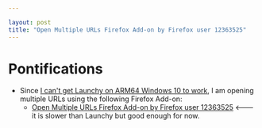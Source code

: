 ```yaml
---

layout: post
title: "Open Multiple URLs Firefox Add-on by Firefox user 12363525"
---
```


# Pontifications

* Since [I can't get Launchy on ARM64 Windows 10 to work](http://rolandtanglao.com/2019/06/06/p1-launchy-ruby-gem-does-not-launch-firefox/), I am opening multiple URLs using the following Firefox Add-on:
  * [Open Multiple URLs Firefox Add-on by Firefox user 12363525](https://addons.mozilla.org/en-CA/firefox/addon/open-multiple-urls/) <--- it is slower than Launchy but good enough for now.
